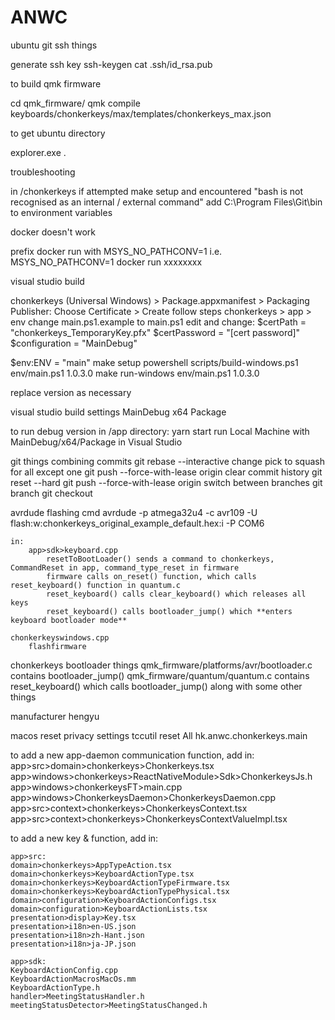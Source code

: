 # ANWC

ubuntu git ssh things

generate ssh key
ssh-keygen
cat .ssh/id_rsa.pub



to build qmk firmware

cd qmk_firmware/
qmk compile keyboards/chonkerkeys/max/templates/chonkerkeys_max.json

 

to get ubuntu directory

explorer.exe .



troubleshooting

in /chonkerkeys
	if attempted make setup and encountered "bash is not recognised as an internal / external command"
		add C:\Program Files\Git\bin to environment variables



docker doesn't work

prefix docker run with MSYS_NO_PATHCONV=1
i.e. MSYS_NO_PATHCONV=1 docker run xxxxxxxx




visual studio build

chonkerkeys (Universal Windows) > Package.appxmanifest > Packaging
	Publisher: Choose Certificate > Create
		follow steps
chonkerkeys > app > env 
	change main.ps1.example to main.ps1
		edit and change: 
			$certPath = "chonkerkeys_TemporaryKey.pfx"
			$certPassword = "[cert password]"
			$configuration = "MainDebug"


$env:ENV = "main"
make setup
powershell scripts/build-windows.ps1 env/main.ps1 1.0.3.0
make run-windows env/main.ps1 1.0.3.0

replace version as necessary



visual studio build settings
	MainDebug x64 Package



to run debug version
	in /app directory:
		yarn start
	run Local Machine with MainDebug/x64/Package in Visual Studio



git things
	combining commits
		git rebase --interactive <latest non-combine commit hash>
		change pick to squash for all except one
		git push --force-with-lease origin <branch name>
	clear commit history
		git reset --hard <latest non-clear commit hash>
		git push --force-with-lease origin <branch name>
	switch between branches
		git branch <branch name>
		git checkout <branch name>



avrdude flashing
	cmd
		avrdude -p atmega32u4 -c avr109 -U flash:w:chonkerkeys_original_example_default.hex:i -P COM6

	in:
		app>sdk>keyboard.cpp
			resetToBootLoader() sends a command to chonkerkeys, CommandReset in app, command_type_reset in firmware
			firmware calls on_reset() function, which calls reset_keyboard() function in quantum.c
			reset_keyboard() calls clear_keyboard() which releases all keys
			reset_keyboard() calls bootloader_jump() which **enters keyboard bootloader mode**

	chonkerkeyswindows.cpp
		flashfirmware



chonkerkeys bootloader things
	qmk_firmware/platforms/avr/bootloader.c contains bootloader_jump()
	qmk_firmware/quantum/quantum.c contains reset_keyboard() which calls bootloader_jump() along with some other things

manufacturer hengyu

macos reset privacy settings
	tccutil reset All hk.anwc.chonkerkeys.main


to add a new app-daemon communication function, add in:
	app>src>domain>chonkerkeys>Chonkerkeys.tsx
	app>windows>chonkerkeys>ReactNativeModule>Sdk>ChonkerkeysJs.h
	app>windows>chonkerkeysFT>main.cpp
	app>windows>ChonkerkeysDaemon>ChonkerkeysDaemon.cpp
	app>src>context>chonkerkeys>ChonkerkeysContext.tsx
	app>src>context>chonkerkeys>ChonkerkeysContextValueImpl.tsx


to add a new key & function, add in:
	
	app>src:
	domain>chonkerkeys>AppTypeAction.tsx
	domain>chonkerkeys>KeyboardActionType.tsx
	domain>chonkerkeys>KeyboardActionTypeFirmware.tsx
	domain>chonkerkeys>KeyboardActionTypePhysical.tsx
	domain>configuration>KeyboardActionConfigs.tsx
	domain>configuration>KeyboardActionLists.tsx
	presentation>display>Key.tsx
	presentation>i18n>en-US.json
	presentation>i18n>zh-Hant.json
	presentation>i18n>ja-JP.json

	app>sdk:
	KeyboardActionConfig.cpp
	KeyboardActionMacrosMacOs.mm
	KeyboardActionType.h
	handler>MeetingStatusHandler.h
	meetingStatusDetector>MeetingStatusChanged.h
	

